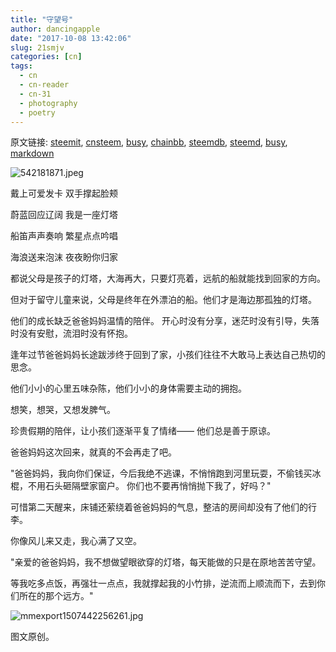 ```yaml
---
title: "守望号"
author: dancingapple
date: "2017-10-08 13:42:06"
slug: 21smjv
categories: [cn]
tags: 
  - cn
  - cn-reader
  - cn-31
  - photography
  - poetry
---
```


原文链接: [steemit](https://steemit.com), [cnsteem](https://cnsteem.com), [busy](https://busy.org), [chainbb](https://chainbb.com), [steemdb](https://steemdb.com), [steemd](https://steemd.com), [busy](https://busy.org), [markdown](https://raw.githubusercontent.com/pzhaonet/steem_dancingapple/master/content/post/21smjv.md)

![542181871.jpeg](https://steemitimages.com/DQmeiet3HiGjytD2gX3gxv2Em9pFKF6sDfm5kzhwrPJyof1/542181871.jpeg)

戴上可爱发卡
双手撑起脸颊

蔚蓝回应辽阔
我是一座灯塔

船笛声声奏响
繁星点点吟唱

海浪送来泡沫
夜夜盼你归家


都说父母是孩子的灯塔，大海再大，只要灯亮着，远航的船就能找到回家的方向。

但对于留守儿童来说，父母是终年在外漂泊的船。他们才是海边那孤独的灯塔。

他们的成长缺乏爸爸妈妈温情的陪伴。
开心时没有分享，迷茫时没有引导，失落时没有安慰，流泪时没有怀抱。

逢年过节爸爸妈妈长途跋涉终于回到了家，小孩们往往不大敢马上表达自己热切的思念。

他们小小的心里五味杂陈，他们小小的身体需要主动的拥抱。

想笑，想哭，又想发脾气。

珍贵假期的陪伴，让小孩们逐渐平复了情绪——
他们总是善于原谅。

爸爸妈妈这次回来，就真的不会再走了吧。

"爸爸妈妈，我向你们保证，今后我绝不逃课，不悄悄跑到河里玩耍，不偷钱买冰棍，不用石头砸隔壁家窗户。
你们也不要再悄悄抛下我了，好吗？"

可惜第二天醒来，床铺还萦绕着爸爸妈妈的气息，整洁的房间却没有了他们的行李。

你像风儿来又走，我心满了又空。

"亲爱的爸爸妈妈，我不想做望眼欲穿的灯塔，每天能做的只是在原地苦苦守望。

等我吃多点饭，再强壮一点点，我就撑起我的小竹排，逆流而上顺流而下，去到你们所在的那个远方。"

![mmexport1507442256261.jpg](https://steemitimages.com/DQmYzCKupmqyouLKpQzcbihQ5L4uMSg14VXhFGbeARE2nFc/mmexport1507442256261.jpg)


图文原创。
